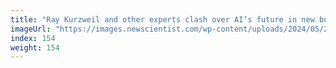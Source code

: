 ```yaml
---
title: "Ray Kurzweil and other experts clash over AI’s future in new books"
imageUrl: "https://images.newscientist.com/wp-content/uploads/2024/05/28102510/SEI_205346503.jpg?width=788"
index: 154
weight: 154
---
```

